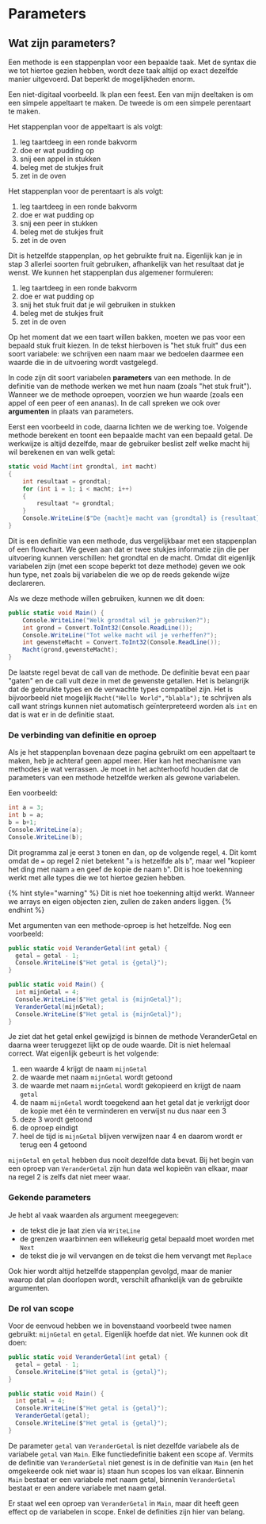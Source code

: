 # Parameters

## Wat zijn parameters?

Een methode is een stappenplan voor een bepaalde taak. Met de syntax die we tot hiertoe gezien hebben, wordt deze taak altijd op exact dezelfde manier uitgevoerd. Dat beperkt de mogelijkheden enorm.

Een niet-digitaal voorbeeld. Ik plan een feest. Een van mijn deeltaken is om een simpele appeltaart te maken. De tweede is om een simpele perentaart te maken.

Het stappenplan voor de appeltaart is als volgt:

1. leg taartdeeg in een ronde bakvorm
2. doe er wat pudding op
3. snij een appel in stukken
4. beleg met de stukjes fruit
5. zet in de oven

Het stappenplan voor de perentaart is als volgt:

1. leg taartdeeg in een ronde bakvorm
2. doe er wat pudding op
3. snij een peer in stukken
4. beleg met de stukjes fruit
5. zet in de oven

Dit is hetzelfde stappenplan, op het gebruikte fruit na. Eigenlijk kan je in stap 3 allerlei soorten fruit gebruiken, afhankelijk van het resultaat dat je wenst. We kunnen het stappenplan dus algemener formuleren:

1. leg taartdeeg in een ronde bakvorm
2. doe er wat pudding op
3. snij het stuk fruit dat je wil gebruiken in stukken
4. beleg met de stukjes fruit
5. zet in de oven

Op het moment dat we een taart willen bakken, moeten we pas voor een bepaald stuk fruit kiezen. In de tekst hierboven is "het stuk fruit" dus een soort variabele: we schrijven een naam maar we bedoelen daarmee een waarde die in de uitvoering wordt vastgelegd.

In code zijn dit soort variabelen **parameters** van een methode. In de definitie van de methode werken we met hun naam \(zoals "het stuk fruit"\). Wanneer we de methode oproepen, voorzien we hun waarde \(zoals een appel of een peer of een ananas\). In de call spreken we ook over **argumenten** in plaats van parameters.

Eerst een voorbeeld in code, daarna lichten we de werking toe. Volgende methode berekent en toont een bepaalde macht van een bepaald getal. De werkwijze is altijd dezelfde, maar de gebruiker beslist zelf welke macht hij wil berekenen en van welk getal:

```csharp
static void Macht(int grondtal, int macht)
{
    int resultaat = grondtal;
    for (int i = 1; i < macht; i++)
    {
        resultaat *= grondtal;
    }
    Console.WriteLine($"De {macht}e macht van {grondtal} is {resultaat}");
}
```

Dit is een definitie van een methode, dus vergelijkbaar met een stappenplan of een flowchart. We geven aan dat er twee stukjes informatie zijn die per uitvoering kunnen verschillen: het grondtal en de macht. Omdat dit eigenlijk variabelen zijn \(met een scope beperkt tot deze methode\) geven we ook hun type, net zoals bij variabelen die we op de reeds gekende wijze declareren.

Als we deze methode willen gebruiken, kunnen we dit doen:

```csharp
public static void Main() {
    Console.WriteLine("Welk grondtal wil je gebruiken?");
    int grond = Convert.ToInt32(Console.ReadLine());
    Console.WriteLine("Tot welke macht wil je verheffen?");
    int gewensteMacht = Convert.ToInt32(Console.ReadLine());
    Macht(grond,gewensteMacht);
}
```

De laatste regel bevat de call van de methode. De definitie bevat een paar "gaten" en de call vult deze in met de gewenste getallen. Het is belangrijk dat de gebruikte types en de verwachte types compatibel zijn. Het is bijvoorbeeld niet mogelijk `Macht("Hello World","blabla");` te schrijven als call want strings kunnen niet automatisch geïnterpreteerd worden als `int` en dat is wat er in de definitie staat.

### De verbinding van definitie en oproep

Als je het stappenplan bovenaan deze pagina gebruikt om een appeltaart te maken, heb je achteraf geen appel meer. Hier kan het mechanisme van methodes je wat verrassen. Je moet in het achterhoofd houden dat de parameters van een methode hetzelfde werken als gewone variabelen.

Een voorbeeld:

```csharp
int a = 3;
int b = a;
b = b+1;
Console.WriteLine(a);
Console.WriteLine(b);
```

Dit programma zal je eerst `3` tonen en dan, op de volgende regel, `4`. Dit komt omdat de `=` op regel 2 niet betekent "`a` is hetzelfde als `b`", maar wel "kopieer het ding met naam `a` en geef de kopie de naam `b`". Dit is hoe toekenning werkt met alle types die we tot hiertoe gezien hebben.

{% hint style="warning" %}
Dit is niet hoe toekenning altijd werkt. Wanneer we arrays en eigen objecten zien, zullen de zaken anders liggen.
{% endhint %}

Met argumenten van een methode-oproep is het hetzelfde. Nog een voorbeeld:

```csharp
public static void VeranderGetal(int getal) {
  getal = getal - 1;
  Console.WriteLine($"Het getal is {getal}");
}

public static void Main() {
  int mijnGetal = 4;
  Console.WriteLine($"Het getal is {mijnGetal}");
  VeranderGetal(mijnGetal);
  Console.WriteLine($"Het getal is {mijnGetal}");
}
```

Je ziet dat het getal enkel gewijzigd is binnen de methode VeranderGetal en daarna weer teruggezet lijkt op de oude waarde. Dit is niet helemaal correct. Wat eigenlijk gebeurt is het volgende:

1. een waarde 4 krijgt de naam `mijnGetal`
2. de waarde met naam `mijnGetal` wordt getoond
3. de waarde met naam `mijnGetal` wordt gekopieerd en krijgt de naam `getal`
4. de naam `mijnGetal` wordt toegekend aan het getal dat je verkrijgt door de kopie met één te verminderen en verwijst nu dus naar een 3
5. deze 3 wordt getoond
6. de oproep eindigt
7. heel de tijd is `mijnGetal` blijven verwijzen naar 4 en daarom wordt er terug een 4 getoond

`mijnGetal` en `getal` hebben dus nooit dezelfde data bevat. Bij het begin van een oproep van `VeranderGetal` zijn hun data wel kopieën van elkaar, maar na regel 2 is zelfs dat niet meer waar.

### Gekende parameters

Je hebt al vaak waarden als argument meegegeven:

* de tekst die je laat zien via `WriteLine`
* de grenzen waarbinnen een willekeurig getal bepaald moet worden met `Next`
* de tekst die je wil vervangen en de tekst die hem vervangt met `Replace`

Ook hier wordt altijd hetzelfde stappenplan gevolgd, maar de manier waarop dat plan doorlopen wordt, verschilt afhankelijk van de gebruikte argumenten.

### De rol van scope

Voor de eenvoud hebben we in bovenstaand voorbeeld twee namen gebruikt: `mijnGetal` en `getal`. Eigenlijk hoefde dat niet. We kunnen ook dit doen:

```csharp
public static void VeranderGetal(int getal) {
  getal = getal - 1;
  Console.WriteLine($"Het getal is {getal}");
}

public static void Main() {
  int getal = 4;
  Console.WriteLine($"Het getal is {getal}");
  VeranderGetal(getal);
  Console.WriteLine($"Het getal is {getal}");
}
```

De parameter `getal` van `VeranderGetal` is niet dezelfde variabele als de variabele `getal` van `Main`. Elke functiedefinitie bakent een scope af. Vermits de definitie van `VeranderGetal` niet genest is in de definitie van `Main` \(en het omgekeerde ook niet waar is\) staan hun scopes los van elkaar. Binnenin `Main` bestaat er een variabele met naam getal, binnenin `VeranderGetal` bestaat er een andere variabele met naam getal.

Er staat wel een oproep van `VeranderGetal` in `Main`, maar dit heeft geen effect op de variabelen in scope. Enkel de definities zijn hier van belang.

